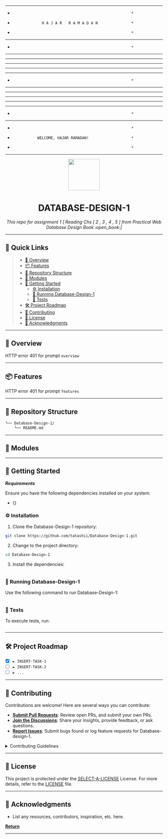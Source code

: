 
************************************************************
*                                                          *
*                  H A J A R   R A M A D A N               *
*                                                          *
************************************************************
*                                                          *
*         *    *     *****    *    *    *****     *        *
*         *   *     *    *    *   *     *    *    *        *
*         * *      *******    * *      *******    *        *
*         *        *    *     *        *    *     *        *
*         *        *    *     *        *    *     *        *
*                                                          *
*         *******    *    *   *   *    *******   *****     *
*         *    *    * *   *   *  *     *    *    *    *    *
*         *******   *****  *  ***      *******   *****     *
*         *    *  *     *  *  *  *     *    *    *  *      *
*         ******* *       * *  *   *   *******   *   *     *
*                                                          *
************************************************************
*                                                          *
*                WELCOME, HAJAR RAMADAN!                   *
*                                                          *
************************************************************


<p align="center">
  <img src="https://cdn-icons-png.flaticon.com/512/6295/6295417.png" width="100" />
</p>
<p align="center">
    <h1 align="center">DATABASE-DESIGN-1</h1>
</p>
<p align="center">
    <em>This repo for assignment 1 [ Reading Chs [ 2 , 3 , 4 , 5 ] from Practical Web Database Design Book :open_book:]</em>
</p>
  
<p align="center">
	</p>
<hr>

## 🔗 Quick Links

> - [📍 Overview](#-overview)
> - [📦 Features](#-features)
> - [📂 Repository Structure](#-repository-structure)
> - [🧩 Modules](#-modules)
> - [🚀 Getting Started](#-getting-started)
>   - [⚙️ Installation](#️-installation)
>   - [🤖 Running Database-Design-1](#-running-Database-Design-1)
>   - [🧪 Tests](#-tests)
> - [🛠 Project Roadmap](#-project-roadmap)
> - [🤝 Contributing](#-contributing)
> - [📄 License](#-license)
> - [👏 Acknowledgments](#-acknowledgments)

---

## 📍 Overview

HTTP error 401 for prompt `overview`

---

## 📦 Features

HTTP error 401 for prompt `features`

---

## 📂 Repository Structure

```sh
└── Database-Design-1/
    └── README.md
```

---

## 🧩 Modules


---

## 🚀 Getting Started

***Requirements***

Ensure you have the following dependencies installed on your system:

* {}

### ⚙️ Installation

1. Clone the Database-Design-1 repository:

```sh
git clone https://github.com/tatashii/Database-Design-1.git
```

2. Change to the project directory:

```sh
cd Database-Design-1
```

3. Install the dependencies:

```sh

```

### 🤖 Running Database-Design-1

Use the following command to run Database-Design-1:

```sh

```

### 🧪 Tests

To execute tests, run:

```sh

```

---

## 🛠 Project Roadmap

- [X] `► INSERT-TASK-1`
- [ ] `► INSERT-TASK-2`
- [ ] `► ...`

---

## 🤝 Contributing

Contributions are welcome! Here are several ways you can contribute:

- **[Submit Pull Requests](https://github.com/tatashii/Database-Design-1.git/blob/main/CONTRIBUTING.md)**: Review open PRs, and submit your own PRs.
- **[Join the Discussions](https://github.com/tatashii/Database-Design-1.git/discussions)**: Share your insights, provide feedback, or ask questions.
- **[Report Issues](https://github.com/tatashii/Database-Design-1.git/issues)**: Submit bugs found or log feature requests for Database-design-1.

<details closed>
    <summary>Contributing Guidelines</summary>

1. **Fork the Repository**: Start by forking the project repository to your GitHub account.
2. **Clone Locally**: Clone the forked repository to your local machine using a Git client.
   ```sh
   git clone https://github.com/tatashii/Database-Design-1.git
   ```
3. **Create a New Branch**: Always work on a new branch, giving it a descriptive name.
   ```sh
   git checkout -b new-feature-x
   ```
4. **Make Your Changes**: Develop and test your changes locally.
5. **Commit Your Changes**: Commit with a clear message describing your updates.
   ```sh
   git commit -m 'Implemented new feature x.'
   ```
6. **Push to GitHub**: Push the changes to your forked repository.
   ```sh
   git push origin new-feature-x
   ```
7. **Submit a Pull Request**: Create a PR against the original project repository. Clearly describe the changes and their motivations.

Once your PR is reviewed and approved, it will be merged into the main branch.

</details>

---

## 📄 License

This project is protected under the [SELECT-A-LICENSE](https://choosealicense.com/licenses) License. For more details, refer to the [LICENSE](https://choosealicense.com/licenses/) file.

---

## 👏 Acknowledgments

- List any resources, contributors, inspiration, etc. here.

[**Return**](#-quick-links)

---
